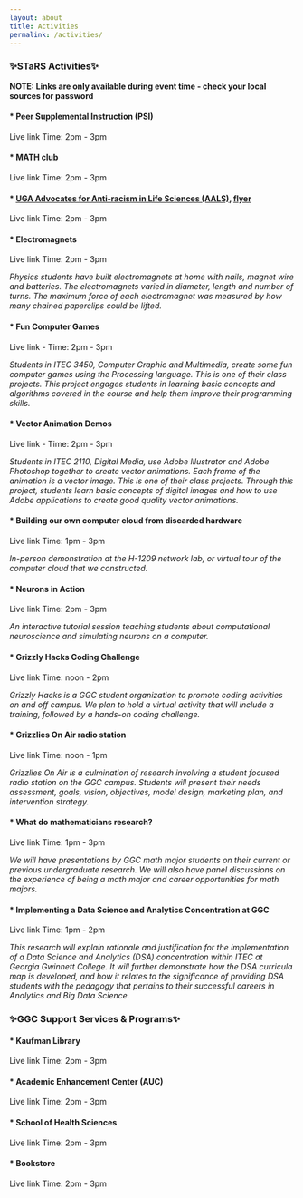 ```yaml
---
layout: about
title: Activities
permalink: /activities/
---
```


<h3>✨STaRS Activities✨</h3>

**NOTE: Links are only available during event time - check your local sources for password**
   
#### * Peer Supplemental Instruction (PSI) 
Live link Time: 2pm - 3pm
#### * MATH club 
Live link Time: 2pm - 3pm
#### * [UGA Advocates for Anti-racism in Life Sciences (AALS)](https://aarlifesci.wixsite.com/website), [flyer](/stars2021/images/AARLS-flyer.pdf) 
Live link Time: 2pm - 3pm
#### * Electromagnets 
Live link Time: 2pm - 3pm

_Physics students have built electromagnets at home with nails, magnet wire and batteries.   The electromagnets varied in diameter, length and number of turns.  The maximum force of each electromagnet was measured by how many chained paperclips could be lifted._
#### * Fun Computer Games 
Live link - Time: 2pm - 3pm

_Students in ITEC 3450, Computer Graphic and Multimedia, create some fun computer games using the Processing language. This is one of their class projects. This project engages students in learning basic concepts and algorithms covered in the course and help them improve their programming skills._
#### * Vector Animation Demos 
Live link - Time: 2pm - 3pm

_Students in ITEC 2110, Digital Media, use Adobe Illustrator and Adobe Photoshop together to create vector animations. Each frame of the animation is a vector image. This is one of their class projects. Through this project, students learn basic concepts of digital images and how to use Adobe applications to create good quality vector animations._
#### * Building our own computer cloud from discarded hardware 
Live link Time: 1pm - 3pm

_In-person demonstration at the H-1209 network lab, or virtual tour of the computer cloud that we constructed._
#### * Neurons in Action 
Live link Time: 2pm - 3pm

_An interactive tutorial session teaching students about computational neuroscience and simulating neurons on a computer._
#### * Grizzly Hacks Coding Challenge 
Live link Time: noon - 2pm 

_Grizzly Hacks is a GGC student organization to promote coding activities on and off campus. We plan to hold a virtual activity that will include a training, followed by a hands-on coding challenge._
#### * Grizzlies On Air radio station 
Live link Time: noon - 1pm

_Grizzlies On Air is a culmination of research involving a student focused radio station on the GGC campus.  Students will present their needs assessment, goals, vision, objectives, model design, marketing plan, and intervention strategy._
#### * What do mathematicians research? 
Live link Time: 1pm - 3pm 

_We will have presentations by GGC math major students on their current or previous undergraduate research. We will also have panel discussions on the experience of being a math major and career opportunities for math majors._
#### * Implementing a Data Science and Analytics Concentration at GGC  
Live link Time: 1pm - 2pm

_This research will explain rationale and justification for the implementation of  a Data Science and Analytics (DSA) concentration within ITEC at Georgia Gwinnett College. It will further demonstrate how the DSA  curricula map is developed, and how it relates to the significance of providing DSA students with the pedagogy that pertains to their successful careers in Analytics and Big Data Science._ 

<h3>✨GGC Support Services & Programs✨</h3>

#### * Kaufman Library 
Live link Time: 2pm - 3pm

#### * Academic Enhancement Center (AUC)
Live link Time: 2pm - 3pm

#### * School of Health Sciences 
Live link Time: 2pm - 3pm

#### * Bookstore 
Live link Time: 2pm - 3pm


